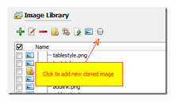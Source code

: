 ![&#123;5ADA7F41-A0D2-4BFB-8C5B-040128C05FF5&#125;.png](images/%7B5ADA7F41-A0D2-4BFB-8C5B-040128C05FF5%7D.png "&#123;5ADA7F41-A0D2-4BFB-8C5B-040128C05FF5&#125;.png")